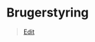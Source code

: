 # Brugerstyring

> [Edit](https://github.com/FMDatahub/Portal/blob/main/docs/Moduler/Administration/Brugerstyring.md)
